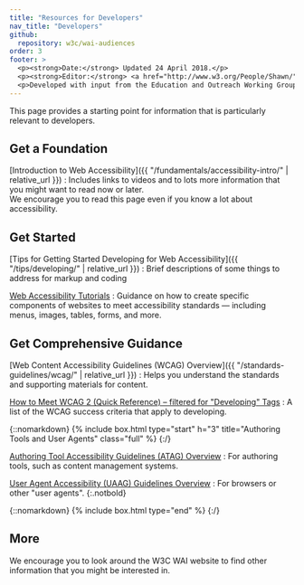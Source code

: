 ```yaml
---
title: "Resources for Developers"
nav_title: "Developers"
github:
  repository: w3c/wai-audiences
order: 3
footer: >
  <p><strong>Date:</strong> Updated 24 April 2018.</p>
  <p><strong>Editor:</strong> <a href="http://www.w3.org/People/Shawn/">Shawn Lawton Henry</a>.</p>
  <p>Developed with input from the Education and Outreach Working Group (<a href="http://www.w3.org/WAI/EO/">EOWG</a>).</p>
---
```


This page provides a starting point for information that is particularly relevant to developers.

## Get a Foundation

[Introduction to Web Accessibility]({{ "/fundamentals/accessibility-intro/" | relative_url }})
: Includes links to videos and to lots more information that you might want to read now or later.<br/>We encourage you to read this page even if you know a lot about accessibility.

## Get Started

[Tips for Getting Started Developing for Web Accessibility]({{ "/tips/developing/" | relative_url }})
: Brief descriptions of some things to address for markup and coding

[Web Accessibility Tutorials](https://www.w3.org/WAI/tutorials/)
: Guidance on how to create specific components of websites to meet accessibility standards &mdash; including menus, images, tables, forms, and more.

## Get Comprehensive Guidance

[Web Content Accessibility Guidelines (WCAG) Overview]({{ "/standards-guidelines/wcag/" | relative_url }})
: Helps you understand the standards and supporting materials for content.

[How to Meet WCAG 2 (Quick Reference) – filtered for "Developing" Tags](https://www.w3.org/WAI/WCAG20/quickref/?currentsidebar=%23col_customize&tags=captcha%2Ccontrols%2Cerrors%2Cevents%2Cfocus%2Cforms%2Cheadings%2Ciframes%2Cimages%2Ckeyboard%2Clabels%2Clanguage%2Clinks%2Cmarkup%2Cmenus%2Cpage-title%2Cstructure%2Ctables%2Ctext%2Ctext-alternatives%2Cvideo)
: A list of the WCAG success criteria that apply to developing.

{::nomarkdown}
{% include box.html type="start" h="3" title="Authoring Tools and User Agents" class="full" %}
{:/}

[Authoring Tool Accessibility Guidelines (ATAG) Overview](https://www.w3.org/WAI/intro/atag)
: For authoring tools, such as content management systems. 

[User Agent Accessibility (UAAG) Guidelines Overview](https://www.w3.org/WAI/intro/uaag)
: For browsers or other "user agents".
{:.notbold}

{::nomarkdown}
{% include box.html type="end" %}
{:/}

## More

We encourage you to look around the W3C WAI website to find other information that you might be interested in.
